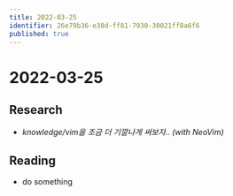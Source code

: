 ```yaml
---
title: 2022-03-25
identifier: 26e79b36-e38d-ff81-7930-30021ff8a6f6
published: true
---
```


# 2022-03-25

## Research

* *knowledge/vim을 조금 더 기깔나게 써보자.. (with NeoVim)*

## Reading

* do something
